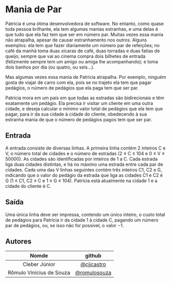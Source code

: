 # Mania de Par

Patrícia é uma ótima desenvolvedora de software. No entanto, como quase toda pessoa brilhante, ela tem algumas manias estranhas, e uma delas é que tudo que ela faz tem que ser em número par. Muitas vezes essa mania não atrapalha, apesar de causar estranhamento nos outros. Alguns exemplos: ela tem que fazer diariamente um número par de refeições; no café da manhã toma duas xícaras de	café, duas torradas e duas fatias de queijo; sempre que vai ao cinema compra dois bilhetes de entrada (felizmente sempre tem um amigo ou amiga lhe acompanhando); e toma dois banhos por dia (ou quatro, ou seis...).

Mas algumas vezes essa mania de Patrícia atrapalha. Por exemplo, ninguém gosta de viajar de carro com ela, pois se no trajeto ela tem que pagar pedágios, o número de pedágios que ela paga tem que ser par.

Patrícia mora em um país em que todas as estradas são bidirecionais e têm exatamente um pedágio. Ela precisa ir visitar um cliente em uma outra cidade, e deseja calcular o mínimo valor total de pedágios que ela tem que pagar, para ir da sua cidade à cidade do cliente, obedecendo à sua estranha mania de que o número de pedágios pagos tem que ser par.

## Entrada
A entrada consiste de diversas linhas. A primeira linha contém 2 inteiros C e V, o número total de cidades e o número de estradas (2 ≤ C ≤ 104 e 0 ≤ V ≤ 50000). As cidades são identificadas por inteiros de 1 a C. Cada estrada liga duas cidades distintas, e há no máximo uma estrada entre cada par de cidades. Cada uma das V linhas seguintes contém três inteiros C1, C2 e G, indicando que o valor do pedágio da estrada que liga as cidades C1 e C2 é G (1 ≤ C1, C2 ≤ C e 1 ≤ G ≤ 104). Patrícia está atualmente na cidade 1 e a cidade do cliente é C.

## Saída
Uma única linha deve ser impressa, contendo um único inteiro, o custo total de pedágios para Patrícia ir da cidade 1 à cidade C, pagando um número par de pedágios, ou, se isso não for possível, o valor −1.

## Autores

| Nomde | github |
|:-----:|:------:|
| Cleber Júnior | [@cjjcastro](https://github.com/cjjcastro/) |
| Rômulo Vinícius de Souza | [@romulosouza](https://github.com/romulosouza/) |
